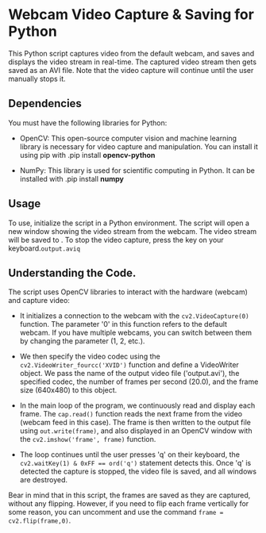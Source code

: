 # Webcam Video Capture & Saving for Python

This Python script captures video from the default webcam, and saves and displays the video stream in real-time. The captured video stream then gets saved as an AVI file. Note that the video capture will continue until the user manually stops it.

## Dependencies

You must have the following libraries for Python:

- OpenCV: This open-source computer vision and machine learning library is necessary for video capture and manipulation. You can install it using pip with .pip install **opencv-python**

- NumPy: This library is used for scientific computing in Python. It can be installed with .pip install **numpy**

## Usage
To use, initialize the script in a Python environment. The script will open a new window showing the video stream from the webcam. The video stream will be saved to . To stop the video capture, press the key on your keyboard.`output.aviq`

## Understanding the Code.

The script uses OpenCV libraries to interact with the hardware (webcam) and capture video:

- It initializes a connection to the webcam with the `cv2.VideoCapture(0)` function. The parameter '0' in this function refers to the default webcam. If you have multiple webcams, you can switch between them by changing the parameter (1, 2, etc.).

- We then specify the video codec using the `cv2.VideoWriter_fourcc('XVID')` function and define a VideoWriter object. We pass the name of the output video file ('output.avi'), the specified codec, the number of frames per second (20.0), and the frame size (640x480) to this object.

- In the main loop of the program, we continuously read and display each frame. The `cap.read()` function reads the next frame from the video (webcam feed in this case). The frame is then written to the output file using `out.write(frame)`, and also displayed in an OpenCV window with the `cv2.imshow('frame', frame)` function.

- The loop continues until the user presses 'q' on their keyboard, the `cv2.waitKey(1) & 0xFF == ord('q')` statement detects this. Once 'q' is detected the capture is stopped, the video file is saved, and all windows are destroyed.

Bear in mind that in this script, the frames are saved as they are captured, without any flipping. However, if you need to flip each frame vertically for some reason, you can uncomment and use the command `frame = cv2.flip(frame,0)`.
